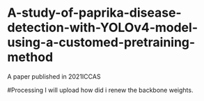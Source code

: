 # A-study-of-paprika-disease-detection-with-YOLOv4-model-using-a-customed-pretraining-method
A paper published in 2021ICCAS

#Processing
I will upload how did i renew the backbone weights.

